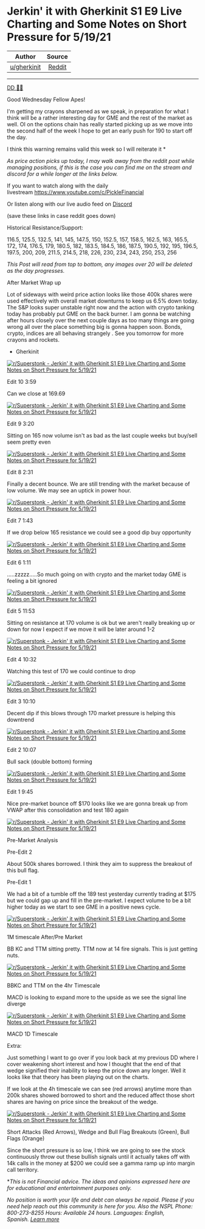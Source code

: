 Jerkin' it with Gherkinit S1 E9 Live Charting and Some Notes on Short Pressure for 5/19/21
==========================================================================================

| Author       | Source       | 
| :-------------: |:-------------:|
|  [u/gherkinit](https://www.reddit.com/user/gherkinit/) | [Reddit](https://www.reddit.com/r/Superstonk/comments/ng4lu8/jerkin_it_with_gherkinit_s1_e9_live_charting_and/) | 

---

[DD 👨‍🔬](https://www.reddit.com/r/Superstonk/search?q=flair_name%3A%22DD%20%F0%9F%91%A8%E2%80%8D%F0%9F%94%AC%22&restrict_sr=1)

Good Wednesday Fellow Apes!

I'm getting my crayons sharpened as we speak, in preparation for what I think will be a rather interesting day for GME and the rest of the market as well. OI on the options chain has really started picking up as we move into the second half of the week I hope to get an early push for 190 to start off the day.

I think this warning remains valid this week so I will reiterate it *

*As price action picks up today, I may walk away from the reddit post while managing positions, if this is the case you can find me on the stream and discord for a while longer at the links below.*

If you want to watch along with the daily livestream <https://www.youtube.com/c/PickleFinancial>

Or listen along with our live audio feed on [Discord](https://discord.gg/HbqnUVsSrH)

(save these links in case reddit goes down)

Historical Resistance/Support:

116.5, 125.5, 132.5, 141, 145, 147.5, 150, 152.5, 157, 158.5, 162.5, 163, 165.5, 172, 174, 176.5, 179, 180.5, 182, 183.5, 184.5, 186, 187.5, 190.5, 192, 195, 196.5, 197.5, 200, 209, 211.5, 214.5, 218, 226, 230, 234, 243, 250, 253, 256

*This Post will read from top to bottom, any images over 20 will be deleted as the day progresses.*

After Market Wrap up

Lot of sideways with weird price action looks like those 400k shares were used effectively with overall market downturns to keep us 6.5% down today. The S&P looks super unstable right now and the action with crypto tanking today has probably put GME on the back burner. I am gonna be watching after hours closely over the next couple days as too many things are going wrong all over the place something big is gonna happen soon. Bonds, crypto, indices are all behaving strangely . See you tomorrow for more crayons and rockets.

- Gherkinit

[![r/Superstonk - Jerkin' it with Gherkinit S1 E9 Live Charting and Some Notes on Short Pressure for 5/19/21](https://preview.redd.it/6vddljicv4071.png?width=707&format=png&auto=webp&s=eb943cb7f7bac9a33264d1ecd3d1de086909aacf)](https://preview.redd.it/6vddljicv4071.png?width=707&format=png&auto=webp&s=eb943cb7f7bac9a33264d1ecd3d1de086909aacf)

Edit 10 3:59

Can we close at 169.69

[![r/Superstonk - Jerkin' it with Gherkinit S1 E9 Live Charting and Some Notes on Short Pressure for 5/19/21](https://preview.redd.it/ubly02fqu4071.png?width=1386&format=png&auto=webp&s=cb205d67a8417cec976d6f9989484a39df47af80)](https://preview.redd.it/ubly02fqu4071.png?width=1386&format=png&auto=webp&s=cb205d67a8417cec976d6f9989484a39df47af80)

Edit 9 3:20

Sitting on 165 now volume isn't as bad as the last couple weeks but buy/sell seem pretty even

[![r/Superstonk - Jerkin' it with Gherkinit S1 E9 Live Charting and Some Notes on Short Pressure for 5/19/21](https://preview.redd.it/blftxoeqn4071.png?width=1062&format=png&auto=webp&s=c2d5f2814202b7821e4b838a12684ac53552bfa9)](https://preview.redd.it/blftxoeqn4071.png?width=1062&format=png&auto=webp&s=c2d5f2814202b7821e4b838a12684ac53552bfa9)

Edit 8 2:31

Finally a decent bounce. We are still trending with the market because of low volume. We may see an uptick in power hour.

[![r/Superstonk - Jerkin' it with Gherkinit S1 E9 Live Charting and Some Notes on Short Pressure for 5/19/21](https://preview.redd.it/ttbzs1t6f4071.png?width=1142&format=png&auto=webp&s=04f09017efa8ac1faf0967127681f09c3290b3c7)](https://preview.redd.it/ttbzs1t6f4071.png?width=1142&format=png&auto=webp&s=04f09017efa8ac1faf0967127681f09c3290b3c7)

Edit 7 1:43

If we drop below 165 resistance we could see a good dip buy opportunity

[![r/Superstonk - Jerkin' it with Gherkinit S1 E9 Live Charting and Some Notes on Short Pressure for 5/19/21](https://preview.redd.it/f9avaqqg64071.png?width=932&format=png&auto=webp&s=43e552ec02b981463cc61eecf7ec808f2b6e4693)](https://preview.redd.it/f9avaqqg64071.png?width=932&format=png&auto=webp&s=43e552ec02b981463cc61eecf7ec808f2b6e4693)

Edit 6 1:11

.....zzzzz.....So much going on with crypto and the market today GME is feeling a bit ignored

[![r/Superstonk - Jerkin' it with Gherkinit S1 E9 Live Charting and Some Notes on Short Pressure for 5/19/21](https://preview.redd.it/n2bcpsor04071.png?width=1149&format=png&auto=webp&s=33c5d0edd5ff695950c9971f52bfdfe06b7f10e0)](https://preview.redd.it/n2bcpsor04071.png?width=1149&format=png&auto=webp&s=33c5d0edd5ff695950c9971f52bfdfe06b7f10e0)

Edit 5 11:53

Sitting on resistance at 170 volume is ok but we aren't really breaking up or down for now I expect if we move it will be later around 1-2

[![r/Superstonk - Jerkin' it with Gherkinit S1 E9 Live Charting and Some Notes on Short Pressure for 5/19/21](https://preview.redd.it/vi0cml74n3071.png?width=1008&format=png&auto=webp&s=63c627a98fefe490503f60314b3af6866950ca44)](https://preview.redd.it/vi0cml74n3071.png?width=1008&format=png&auto=webp&s=63c627a98fefe490503f60314b3af6866950ca44)

Edit 4 10:32

Watching this test of 170 we could continue to drop

[![r/Superstonk - Jerkin' it with Gherkinit S1 E9 Live Charting and Some Notes on Short Pressure for 5/19/21](https://preview.redd.it/nzvj7c7h83071.png?width=989&format=png&auto=webp&s=9746417bb47d556f5144a9b17cf02e4a1e526da9)](https://preview.redd.it/nzvj7c7h83071.png?width=989&format=png&auto=webp&s=9746417bb47d556f5144a9b17cf02e4a1e526da9)

Edit 3 10:10

Decent dip if this blows through 170 market pressure is helping this downtrend

[![r/Superstonk - Jerkin' it with Gherkinit S1 E9 Live Charting and Some Notes on Short Pressure for 5/19/21](https://preview.redd.it/xudij3yl43071.png?width=1217&format=png&auto=webp&s=0ca7f556a7e623720c8cb6a1a5355fc922b2f6c3)](https://preview.redd.it/xudij3yl43071.png?width=1217&format=png&auto=webp&s=0ca7f556a7e623720c8cb6a1a5355fc922b2f6c3)

Edit 2 10:07

Bull sack (double bottom) forming

[![r/Superstonk - Jerkin' it with Gherkinit S1 E9 Live Charting and Some Notes on Short Pressure for 5/19/21](https://preview.redd.it/353nburz33071.png?width=1182&format=png&auto=webp&s=3d08e2d06f7b3fb20b7d5761efec6b243890b033)](https://preview.redd.it/353nburz33071.png?width=1182&format=png&auto=webp&s=3d08e2d06f7b3fb20b7d5761efec6b243890b033)

Edit 1 9:45

Nice pre-market bounce off $170 looks like we are gonna break up from VWAP after this consolidation and test 180 again

[![r/Superstonk - Jerkin' it with Gherkinit S1 E9 Live Charting and Some Notes on Short Pressure for 5/19/21](https://preview.redd.it/incdz8bqz2071.png?width=690&format=png&auto=webp&s=3824c7a630d419de9c67510602d0b4b67a6e5573)](https://preview.redd.it/incdz8bqz2071.png?width=690&format=png&auto=webp&s=3824c7a630d419de9c67510602d0b4b67a6e5573)

Pre-Market Analysis

Pre-Edit 2

About 500k shares borrowed. I think they aim to suppress the breakout of this bull flag.

Pre-Edit 1

We had a bit of a tumble off the 189 test yesterday currently trading at $175 but we could gap up and fill in the pre-market. I expect volume to be a bit higher today as we start to see GME in a positive news cycle.

[![r/Superstonk - Jerkin' it with Gherkinit S1 E9 Live Charting and Some Notes on Short Pressure for 5/19/21](https://preview.redd.it/15jegdgqj2071.png?width=1048&format=png&auto=webp&s=2e43f265f69499dbfd5e52f7fbe97d43ee5af9aa)](https://preview.redd.it/15jegdgqj2071.png?width=1048&format=png&auto=webp&s=2e43f265f69499dbfd5e52f7fbe97d43ee5af9aa)

1M timescale After/Pre Market

BB KC and TTM sitting pretty. TTM now at 14 fire signals. This is just getting nuts.

[![r/Superstonk - Jerkin' it with Gherkinit S1 E9 Live Charting and Some Notes on Short Pressure for 5/19/21](https://preview.redd.it/xh2u9rddk2071.png?width=1042&format=png&auto=webp&s=ca2f583b4604173e19ab2b568e592ec718a84381)](https://preview.redd.it/xh2u9rddk2071.png?width=1042&format=png&auto=webp&s=ca2f583b4604173e19ab2b568e592ec718a84381)

BBKC and TTM on the 4hr Timescale

MACD is looking to expand more to the upside as we see the signal line diverge

[![r/Superstonk - Jerkin' it with Gherkinit S1 E9 Live Charting and Some Notes on Short Pressure for 5/19/21](https://preview.redd.it/pqooo65sk2071.png?width=1004&format=png&auto=webp&s=612e5485b9a1326e8cc0dc68f69a88d18d1279ec)](https://preview.redd.it/pqooo65sk2071.png?width=1004&format=png&auto=webp&s=612e5485b9a1326e8cc0dc68f69a88d18d1279ec)

MACD 1D Timescale

Extra:

Just something I want to go over if you look back at my previous DD where I cover weakening short interest and how I thought that the end of that wedge signified their inability to keep the price down any longer. Well it looks like that theory has been playing out on the charts.

If we look at the 4h timescale we can see (red arrows) anytime more than 200k shares showed borrowed to short and the reduced affect those short shares are having on price since the breakout of the wedge.

[![r/Superstonk - Jerkin' it with Gherkinit S1 E9 Live Charting and Some Notes on Short Pressure for 5/19/21](https://preview.redd.it/wev1vb4gm2071.png?width=1411&format=png&auto=webp&s=c7deb6dd19acf59433d684445ff43d59609e0bfc)](https://preview.redd.it/wev1vb4gm2071.png?width=1411&format=png&auto=webp&s=c7deb6dd19acf59433d684445ff43d59609e0bfc)

Short Attacks (Red Arrows), Wedge and Bull Flag Breakouts (Green), Bull Flags (Orange)

Since the short pressure is so low, I think we are going to see the stock continuously throw out these bullish signals until it actually takes off with 14k calls in the money at $200 we could see a gamma ramp up into margin call territory.

**This is not Financial advice. The ideas and opinions expressed here are for educational and entertainment purposes only.*

*No position is worth your life and debt can always be repaid. Please if you need help reach out this community is here for you. Also the NSPL Phone: 800-273-8255 Hours: Available 24 hours. Languages: English, Spanish.* [*Learn more*](https://suicidepreventionlifeline.org/)
